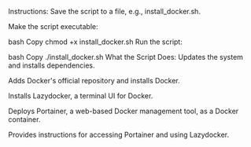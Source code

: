 Instructions:
Save the script to a file, e.g., install_docker.sh.

Make the script executable:

bash
Copy
chmod +x install_docker.sh
Run the script:

bash
Copy
./install_docker.sh
What the Script Does:
Updates the system and installs dependencies.

Adds Docker's official repository and installs Docker.

Installs Lazydocker, a terminal UI for Docker.

Deploys Portainer, a web-based Docker management tool, as a Docker container.

Provides instructions for accessing Portainer and using Lazydocker.
